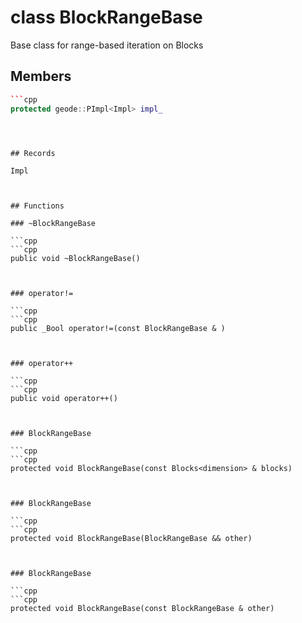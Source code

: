 # class BlockRangeBase


 Base class for range-based iteration on Blocks



## Members

```cpp
```cpp
protected geode::PImpl<Impl> impl_
```
```



## Records

Impl



## Functions

### ~BlockRangeBase

```cpp
```cpp
public void ~BlockRangeBase()
```
```


### operator!=

```cpp
```cpp
public _Bool operator!=(const BlockRangeBase & )
```
```


### operator++

```cpp
```cpp
public void operator++()
```
```


### BlockRangeBase

```cpp
```cpp
protected void BlockRangeBase(const Blocks<dimension> & blocks)
```
```


### BlockRangeBase

```cpp
```cpp
protected void BlockRangeBase(BlockRangeBase && other)
```
```


### BlockRangeBase

```cpp
```cpp
protected void BlockRangeBase(const BlockRangeBase & other)
```
```




